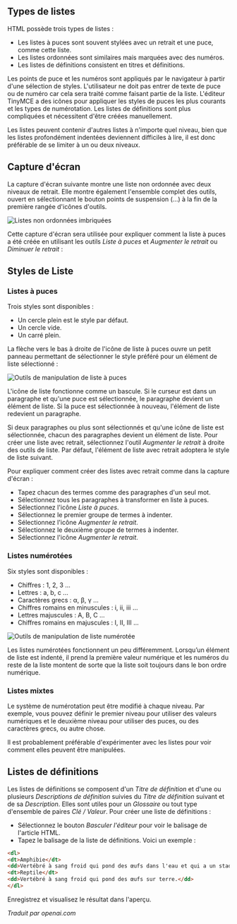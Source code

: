 <!-- Filename: J4.x:Article_Lists / Display title: Article : Modifier - Listes  -->

## Types de listes

HTML possède trois types de listes :

- Les listes à puces sont souvent stylées avec un retrait et une puce,
  comme cette liste.
- Les listes ordonnées sont similaires mais marquées avec des numéros.
- Les listes de définitions consistent en titres et définitions.

Les points de puce et les numéros sont appliqués par le navigateur à
partir d'une sélection de styles. L'utilisateur ne doit pas entrer de texte
de puce ou de numéro car cela sera traité comme faisant partie de la liste.
L'éditeur TinyMCE a des icônes pour appliquer les styles de puces les
plus courants et les types de numérotation. Les listes de définitions
sont plus compliquées et nécessitent d'être créées manuellement.

Les listes peuvent contenir d'autres listes à n'importe quel niveau,
bien que les listes profondément indentées deviennent difficiles à lire,
il est donc préférable de se limiter à un ou deux niveaux.

## Capture d'écran

La capture d'écran suivante montre une liste non ordonnée avec deux niveaux de retrait. Elle montre également l'ensemble complet des outils, ouvert en sélectionnant le bouton points de suspension (...) à la fin de la première rangée d'icônes d'outils.

![Listes non ordonnées imbriquées](../../../en/images/articles/articles-edit-lists.png)

Cette capture d'écran sera utilisée pour expliquer comment la liste à puces a été créée en utilisant les outils *Liste à puces* et *Augmenter le retrait* ou *Diminuer le retrait* :

## Styles de Liste

### Listes à puces

Trois styles sont disponibles :

- Un cercle plein est le style par défaut.
- Un cercle vide.
- Un carré plein.

La flèche vers le bas à droite de l'icône de liste à puces ouvre un petit panneau
permettant de sélectionner le style préféré pour un élément de liste sélectionné :

![Outils de manipulation de liste à puces](../../../en/images/articles/articles-edit-list-bullets.png)

L'icône de liste fonctionne comme un bascule. Si le curseur est dans un paragraphe et qu'une puce
est sélectionnée, le paragraphe devient un élément de liste. Si la puce est sélectionnée à nouveau,
l'élément de liste redevient un paragraphe.

Si deux paragraphes ou plus sont sélectionnés et qu'une icône de liste est sélectionnée, chacun des
paragraphes devient un élément de liste. Pour créer une liste avec retrait, sélectionnez l'outil 
*Augmenter le retrait* à droite des outils de liste. Par défaut, l'élément 
de liste avec retrait adoptera le style de liste suivant.

Pour expliquer comment créer des listes avec retrait comme dans la capture d'écran :

- Tapez chacun des termes comme des paragraphes d'un seul mot.
- Sélectionnez tous les paragraphes à transformer en liste à puces.
- Sélectionnez l'icône *Liste à puces*.
- Sélectionnez le premier groupe de termes à indenter.
- Sélectionnez l'icône *Augmenter le retrait*.
- Sélectionnez le deuxième groupe de termes à indenter.
- Sélectionnez l'icône *Augmenter le retrait*.

### Listes numérotées

Six styles sont disponibles :

- Chiffres : 1, 2, 3 ...
- Lettres : a, b, c ...
- Caractères grecs : &alpha;, &beta;, &gamma; ...
- Chiffres romains en minuscules : i, ii, iii ...
- Lettres majuscules : A, B, C ...
- Chiffres romains en majuscules : I, II, III ...

![Outils de manipulation de liste numérotée](../../../en/images/articles/articles-edit-list-numbers.png)

Les listes numérotées fonctionnent un peu différemment. Lorsqu’un élément de liste est indenté, il prend
la première valeur numérique et les numéros du reste de la liste montent de sorte
que la liste soit toujours dans le bon ordre numérique.

### Listes mixtes

Le système de numérotation peut être modifié à chaque niveau. Par exemple, vous pouvez définir 
le premier niveau pour utiliser des valeurs numériques et le deuxième niveau pour utiliser des puces, ou
des caractères grecs, ou autre chose.

Il est probablement préférable d'expérimenter avec les listes pour voir comment elles peuvent être manipulées.

## Listes de définitions

Les listes de définitions se composent d'un *Titre de définition* et d'une ou plusieurs *Descriptions de définition* suivies du *Titre de définition* suivant et de sa *Description*. Elles sont utiles pour un *Glossaire* ou tout type d'ensemble de paires *Clé / Valeur*. Pour créer une liste de définitions :

- Sélectionnez le bouton *Basculer l'éditeur* pour voir le balisage de l'article HTML.
- Tapez le balisage de la liste de définitions. Voici un exemple :
```html
<dl>
<dt>Amphibie</dt>
<dd>Vertébré à sang froid qui pond des œufs dans l'eau et qui a un stade larvaire aquatique.</dd>
<dt>Reptile</dt>
<dd>Vertébré à sang froid qui pond des œufs sur terre.</dd>
</dl>
```
Enregistrez et visualisez le résultat dans l'aperçu.

*Traduit par openai.com*

